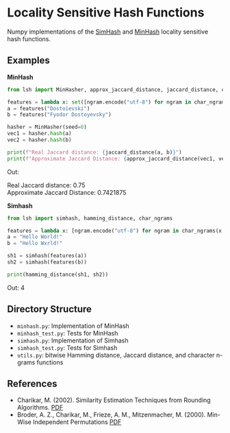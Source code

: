 # Locality Sensitive Hash Functions

Numpy implementations of the [SimHash](https://en.wikipedia.org/wiki/SimHash) and [MinHash](https://en.wikipedia.org/wiki/MinHash) locality sensitive hash functions.

## Examples

**MinHash**

```python
from lsh import MinHasher, approx_jaccard_distance, jaccard_distance, char_ngrams

features = lambda x: set([ngram.encode("utf-8") for ngram in char_ngrams(x)])
a = features("Dostoïevski")
b = features("Fyodor Dostoyevsky")

hasher = MinHasher(seed=0)
vec1 = hasher.hash(a)
vec2 = hasher.hash(b)

print(f"Real Jaccard distance: {jaccard_distance(a, b)}")
print(f"Approximate Jaccard Distance: {approx_jaccard_distance(vec1, vec2)}")
```
Out:

Real Jaccard distance: 0.75<br>
Approximate Jaccard Distance: 0.7421875

**Simhash**

```python
from lsh import simhash, hamming_distance, char_ngrams

features = lambda x: [ngram.encode("utf-8") for ngram in char_ngrams(x, 1)]
a = "Hello World!"
b = "Hello Wxrld!"

sh1 = simhash(features(a))
sh2 = simhash(features(b))

print(hamming_distance(sh1, sh2))
```
Out: 4

## Directory Structure

- `minhash.py`: Implementation of MinHash
- `minhash_test.py`: Tests for MinHash
- `simhash.py`: Implementation of Simhash
- `simhash_test.py`: Tests for Simhash
- `utils.py`: bitwise Hamming distance, Jaccard distance, and character n-grams functions

## References

- Charikar, M. (2002). Similarity Estimation Techniques from Rounding Algorithms. [PDF](https://www.cs.princeton.edu/courses/archive/spr04/cos598B/bib/CharikarEstim.pdf)
- Broder, A. Z., Charikar, M., Frieze, A. M., Mitzenmacher, M. (2000). Min-Wise Independent Permutations [PDF](https://dl.acm.org/doi/pdf/10.1145/276698.276781)

